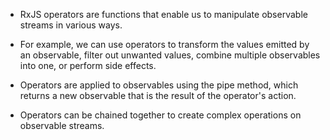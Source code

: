 - RxJS operators are functions that enable us to manipulate observable streams in various ways. 

- For example, we can use operators to transform the values emitted by an observable, filter out unwanted values, combine multiple observables into one, or perform side effects. 

- Operators are applied to observables using the pipe method, which returns a new observable that is the result of the operator's action. 

- Operators can be chained together to create complex operations on observable streams.
